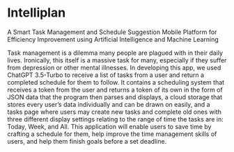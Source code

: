 # Intelliplan

A Smart Task Management and Schedule Suggestion Mobile Platform for Efficiency Improvement using Artificial Intelligence and Machine Learning

Task management is a dilemma many people are plagued with in their daily lives. Ironically, this itself is a massive task for many, especially if they suffer from depression or other mental illnesses. In developing this app, we used ChatGPT 3.5-Turbo to receive a list of tasks from a user and return a completed schedule for them to follow. It contains a scheduling system that receives a token from the user and returns a token of its own in the form of JSON data that the program then parses and displays, a cloud storage that stores every user’s data individually and can be drawn on easily, and a tasks page where users may create new tasks and complete old ones with three different display settings relating to the range of time the tasks are in: Today, Week, and All. This application will enable users to save time by crafting a schedule for them, help improve the time management skills of users, and help them finish goals before a set deadline.

